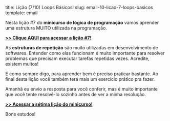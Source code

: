 title: Lição (7/10) Loops Básicos!
slug: email-10-licao-7-loops-basicos
template: email

Nesta lição #7 do **minicurso de lógica de programação** vamos aprender uma estrutura MUITO utilizada na programação.

[**>> Clique AQUI para acessar a lição #7!**](http://mclp.dicasdeprogramacao.com.br/licao-7-loops-basicos)

As **estruturas de repetição** são muito utilizadas em desenvolvimento de softwares. Entender como elas funcionam é muito importante para resolver problemas que precisam executar tarefas repetidas vezes. Acredite, existem muitos!

E como sempre digo, para aprender bem é preciso praticar bastante.
Ao final desta lição você também terá mais um exercício prático pra fazer.

Amanhã eu envio a resposta para você conferir,
mas é muito importante que você tente resolvê-lo sozinho antes de ver a minha resolução.

[**>> Acessar a sétima lição do minicurso!**](http://mclp.dicasdeprogramacao.com.br/licao-7-loops-basicos)

Bons estudos!
